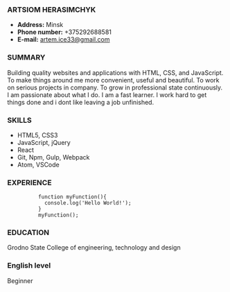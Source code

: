 ### ARTSIOM HERASIMCHYK
* **Address:** Minsk
* **Phone number:** +375292688581
* **E-mail:** artem.ice33@gmail.com
### SUMMARY
Building quality websites and applications with HTML, CSS, and JavaScript.
To make things around me more convenient, useful and beautiful. 
To work on serious projects in company. 
To grow in professional state continuously.
I am passionate about what I do. I am a fast learner. I work hard to get things done and i dont like leaving a job unfinished.
### SKILLS
* HTML5,  CSS3  
* JavaScript,  jQuery  
* React
* Git,  Npm,  Gulp,  Webpack  
* Atom,  VSCode
### EXPERIENCE
              function myFunction(){
                console.log('Hello World!');
              }
              myFunction();

### EDUCATION
Grodno State College of engineering, technology and design
### English level
Beginner
